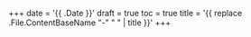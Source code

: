 +++
date = '{{ .Date }}'
draft = true
toc = true
title = '{{ replace .File.ContentBaseName "-" " " | title }}'
+++
